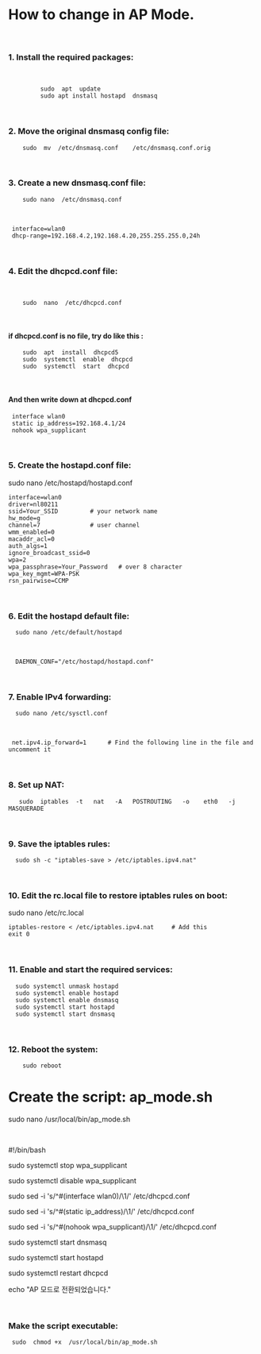 # How to change in AP Mode.
<br/>

### 1.  Install the required packages: 
<br/>

             sudo  apt  update             
             sudo apt install hostapd  dnsmasq

<br/>

### 2. Move the original dnsmasq config file:

        sudo  mv  /etc/dnsmasq.conf    /etc/dnsmasq.conf.orig

<br/>

### 3.  Create a new dnsmasq.conf file:

        sudo nano  /etc/dnsmasq.conf
<br/>

     interface=wlan0       
     dhcp-range=192.168.4.2,192.168.4.20,255.255.255.0,24h

<br/>

### 4. Edit the dhcpcd.conf file:
<br/>

        sudo  nano  /etc/dhcpcd.conf
<br/>

#### if dhcpcd.conf is no file,  try do like this : 
        sudo  apt  install  dhcpcd5
        sudo  systemctl  enable  dhcpcd
        sudo  systemctl  start  dhcpcd
<br/>

#### And then  write down at dhcpcd.conf
             
     interface wlan0
     static ip_address=192.168.4.1/24
     nohook wpa_supplicant

<br/>

### 5. Create the hostapd.conf file:

 sudo  nano  /etc/hostapd/hostapd.conf
<br/>

    interface=wlan0
    driver=nl80211
    ssid=Your_SSID         # your network name
    hw_mode=g
    channel=7              # user channel
    wmm_enabled=0
    macaddr_acl=0
    auth_algs=1
    ignore_broadcast_ssid=0
    wpa=2
    wpa_passphrase=Your_Password   # over 8 character
    wpa_key_mgmt=WPA-PSK
    rsn_pairwise=CCMP

<br/>

### 6. Edit the hostapd default file:

      sudo nano /etc/default/hostapd
<br/>

      DAEMON_CONF="/etc/hostapd/hostapd.conf"

<br/>

### 7.  Enable IPv4 forwarding:

      sudo nano /etc/sysctl.conf
<br/>

     net.ipv4.ip_forward=1      # Find the following line in the file and uncomment it

<br/>

### 8.  Set up NAT:

       sudo  iptables  -t   nat   -A   POSTROUTING   -o    eth0   -j   MASQUERADE

<br/>

### 9. Save the iptables rules:

      sudo sh -c "iptables-save > /etc/iptables.ipv4.nat"

<br/>

### 10.  Edit the rc.local file to restore iptables rules on boot:

   sudo nano /etc/rc.local
<br/>

    iptables-restore < /etc/iptables.ipv4.nat     # Add this 
    exit 0

<br/>

### 11. Enable and start the required services:

      sudo systemctl unmask hostapd
      sudo systemctl enable hostapd
      sudo systemctl enable dnsmasq
      sudo systemctl start hostapd
      sudo systemctl start dnsmasq

<br/>

###  12.  Reboot the system: 
   
        sudo reboot



# Create the script:  ap_mode.sh


   sudo nano /usr/local/bin/ap_mode.sh
   
<br/>

#!/bin/bash

sudo systemctl stop wpa_supplicant

sudo systemctl disable wpa_supplicant


sudo sed -i 's/^#\(interface wlan0\)/\1/' /etc/dhcpcd.conf

sudo sed -i 's/^#\(static ip_address\)/\1/' /etc/dhcpcd.conf

sudo sed -i 's/^#\(nohook wpa_supplicant\)/\1/' /etc/dhcpcd.conf


sudo systemctl start dnsmasq

sudo systemctl start hostapd

sudo systemctl restart dhcpcd

echo "AP 모드로 전환되었습니다."

<br/>

###  Make the script executable:

     sudo  chmod +x  /usr/local/bin/ap_mode.sh


